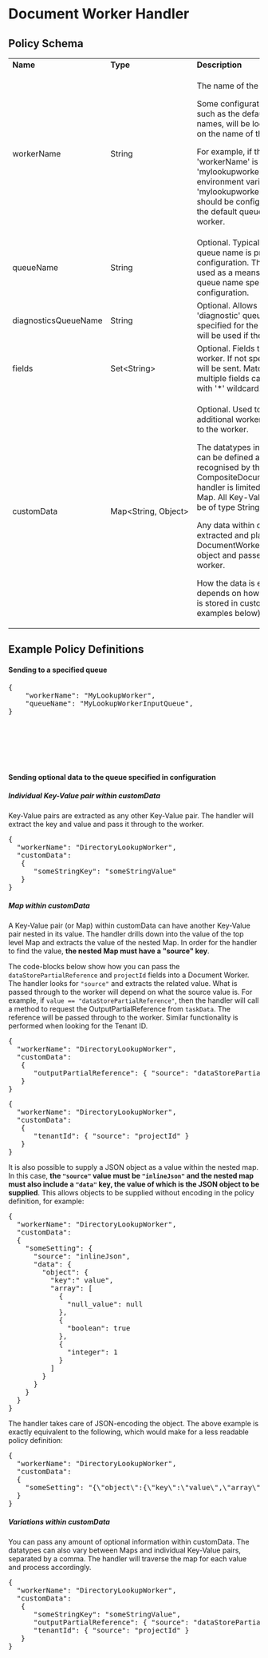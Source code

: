 # Document Worker Handler

## Policy Schema

<table>
    <tr>
        <td><b>Name</b></td>
        <td><b>Type</b></td>
        <td><b>Description</b></td>
    </tr>
    <tr>
        <td>workerName</td>
        <td>String</td>
        <td>
            <p>The name of the worker.</p>
            <p>Some configuration details, such as the default queue names, will be looked up based on the name of the worker.</p>
            <p>For example, if the 'workerName' is 'mylookupworker', then the environment variable 'mylookupworker.taskqueue' should be
               configured to store the default queue name for the worker.</p>
        </td>
    </tr>
    <tr>
        <td>queueName</td>
        <td>String</td>
        <td>Optional. Typically the target queue name is provided via configuration.
            This field can be used as a means to override the queue name specified in the configuration.</td>
    </tr>
    <tr>
        <td>diagnosticsQueueName</td>
        <td>String</td>
        <td>Optional. Allows a second 'diagnostic' queue to be specified for the worker. This will be used if the worker fails.</td>
    </tr>
    <tr>
        <td>fields</td>
        <td>Set&lt;String&gt;</td>
        <td>Optional. Fields to be sent to the worker. If not specified, all fields will be sent. Matching for multiple fields can be achieved with '*' wildcard.</td>
    </tr>
    <tr>
        <td>customData</td>
        <td>Map&lt;String,&nbsp;Object&gt;</td>
        <td>
			<p>Optional. Used to send additional worker-specific data to the worker.</p>
			<p>The datatypes in which Object can be defined as and be recognised by the CompositeDocumentWorker handler is limited to String and Map. All Key-Value pairs must be of type String.</p>
			<p>Any data within customData is extracted and placed into a DocumentWorkerDocumentTask object and passed to the worker. </p>
			<p>How the data is extracted depends on how the information is stored in customData. (see examples below).</p>
		</td>
    </tr>
</table>


## Example Policy Definitions

#### Sending to a specified queue

<pre>
{
    "workerName": "MyLookupWorker",
    "queueName": "MyLookupWorkerInputQueue",
}
</pre>

<br></br>

<br></br>

#### Sending optional data to the queue specified in configuration


##### Individual Key-Value pair within customData

Key-Value pairs are extracted as any other Key-Value pair. The handler will extract the key and value and pass it through to the worker.  

<pre>
{
  "workerName": "DirectoryLookupWorker",
  "customData": 
   {
      "someStringKey": "someStringValue"
   }
}
</pre>

##### Map within customData

A Key-Value pair (or Map) within customData can have another Key-Value pair nested in its value. The handler drills down into the value of the top level Map and extracts the value of the nested Map. In order for the handler to find the value, **the nested Map must have a "source" key**.

The code-blocks below show how you can pass the `dataStorePartialReference` and `projectId` fields into a Document Worker. The handler looks for `"source"` and extracts the related value. What is passed through to the worker will depend on what the source value is. For example, if `value == "dataStorePartialReference"`, then the handler will call a method to request the OutputPartialReference from `taskData`. The reference will be passed through to the worker. Similar functionality is performed when looking for the Tenant ID.

<pre>
{
  "workerName": "DirectoryLookupWorker",
  "customData": 
   {
      "outputPartialReference": { "source": "dataStorePartialReference" }
   }
}
</pre>

<pre>
{
  "workerName": "DirectoryLookupWorker",
  "customData": 
   {
      "tenantId": { "source": "projectId" }
   }
}
</pre>


It is also possible to supply a JSON object as a value within the nested map. In this case, **the `"source"` value must be `"inlineJson"` and the nested map must also include a `"data"` key, the value of which is the JSON object to be supplied**. This allows objects to be supplied without encoding in the policy definition, for example:

<pre>
{
  "workerName": "DirectoryLookupWorker",
  "customData":
  {  
    "someSetting": {  
      "source": "inlineJson",
      "data": {  
        "object": {  
          "key":" value",
          "array": [  
            {  
              "null_value": null
            },
            {  
              "boolean": true
            },
            {  
              "integer": 1
            }
          ]
        }
      }
    }
  }
}
</pre>

The handler takes care of JSON-encoding the object. The above example is exactly equivalent to the following, which would make for a less readable policy definition:

<pre>
{
  "workerName": "DirectoryLookupWorker",
  "customData":
  {
    "someSetting": "{\"object\":{\"key\":\"value\",\"array\":[{\"null_value\":null},{\"boolean\":true},{\"integer\":1}]}}"
  }
}
</pre>


##### Variations within customData

You can pass any amount of optional information within customData. The datatypes can also vary between Maps and individual Key-Value pairs, separated by a comma. The handler will traverse the map for each value and process accordingly.

<pre>
{
  "workerName": "DirectoryLookupWorker",
  "customData": 
   {
      "someStringKey": "someStringValue",
      "outputPartialReference": { "source": "dataStorePartialReference" },
      "tenantId": { "source": "projectId" }
   }
}
</pre>
 